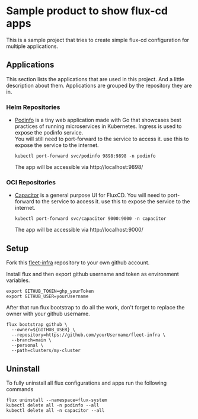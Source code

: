 # Sample product to show flux-cd apps

This is a sample project that tries to create simple flux-cd configuration for multiple applications.

## Applications

This section lists the applications that are used in this project. And a little description about them.
Applications are grouped by the repository they are in.

### Helm Repositories

- [Podinfo](https://github.com/stefanprodan/podinfo) is a tiny web application made with Go that showcases best practices of running microservices in
  Kubernetes.
  Ingress is used to expose the podinfo service.  
  You will still need to port-forward to the service to access it. use this to expose the service to the internet.

  ```
  kubectl port-forward svc/podinfo 9898:9898 -n podinfo
  ```

  The app will be accessible via http://localhost:9898/

### OCI Repositories

- [Capacitor](https://github.com/gimlet-io/capacitor) is a general purpose UI for FluxCD.
  You will need to port-forward to the service to access it. use this to expose the service to the internet.

  ```
  kubectl port-forward svc/capacitor 9000:9000 -n capacitor
  ```
  The app will be accessible via http://localhost:9000/

## Setup

Fork this [fleet-infra](https://github.com/esenkus/fleet-infra) repository to your own github account.

Install flux and then export github username and token as environment variables.
```
export GITHUB_TOKEN=ghp_yourToken
export GITHUB_USER=yourUsername
```
After that run flux bootstrap to do all the work, don't forget to replace the owner with your github username.
```
flux bootstrap github \                                  
  --owner=${GITHUB_USER} \
  --repository=https://github.com/yourUsername/fleet-infra \
  --branch=main \
  --personal \
  --path=clusters/my-cluster
```

## Uninstall

To fully uninstall all flux configurations and apps run the following commands

```
flux uninstall --namespace=flux-system
kubectl delete all -n podinfo --all
kubectl delete all -n capacitor --all
```